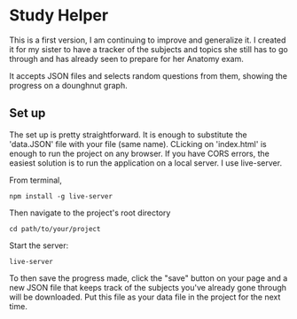 # Study Helper
This is a first version, I am continuing to improve and generalize it. I created it for 
my sister to have a tracker of the subjects and topics she still has to go through and has already seen to prepare for her Anatomy exam. 

It accepts JSON files and selects random questions from them, showing the progress on a dounghnut graph. 

## Set up
The set up is pretty straightforward. 
It is enough to substitute the 'data.JSON' file 
with your file (same name). CLicking on 'index.html' is enough to run the project on any browser. If you have CORS errors, the easiest solution is to run the application on a local server. I use live-server. 

From terminal, 
```
npm install -g live-server 
```
Then navigate to the project's root directory
```
cd path/to/your/project
```
Start the server: 
```
live-server
```

To then save the progress made, click the "save" button on your page and a new JSON file that keeps track of the subjects you've already gone through will be downloaded. Put this file as your data file in the project for the next time.  